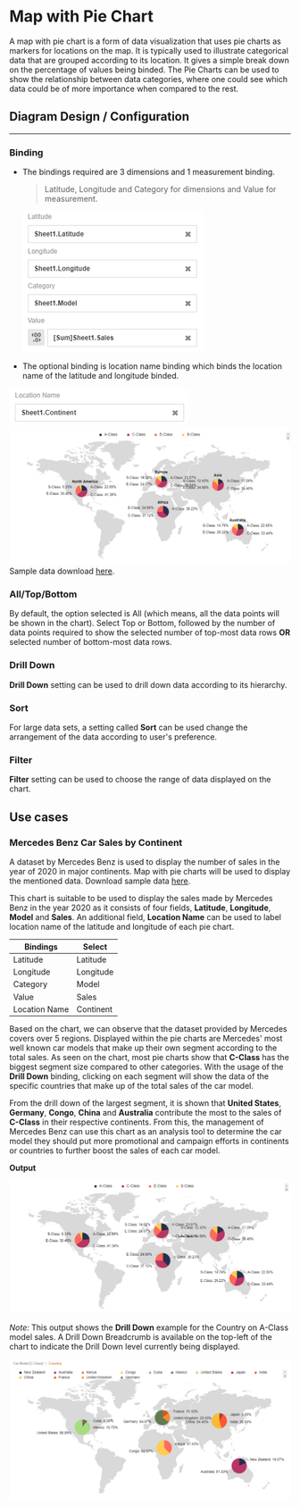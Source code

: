 # Map with Pie Chart  
A map with pie chart is a form of data visualization that uses pie charts as markers for locations on the map. It is typically used to illustrate categorical data that are grouped according to its location. It gives a simple break down on the percentage of values being binded. The Pie Charts can be used to show the relationship between data categories, where one could see which data could be of more importance when compared to the rest.

## Diagram Design / Configuration
---

### Binding
- The bindings required are 3 dimensions and 1 measurement binding.  
    >Latitude, Longitude and Category for dimensions and Value for measurement.
      
  ![Binding](./images/map-pie/binding.PNG)
  
- The optional binding is location name binding which binds the location name of the latitude and longitude binded.

 ![Location Name Binding](./images/map-pie/location-binding.PNG)
 ![Location Name Binding Example](./images/map-pie/location-binding-example.PNG)
Sample data download [here](./sample-data/map-pie/sample-mercedes-sale-location.xlsx). 

### All/Top/Bottom
By default, the option selected is All (which means, all the data points will be shown in the chart). Select Top or Bottom, followed by the number of data points required to show the selected number of top-most data rows **OR** selected number of bottom-most data rows.

### Drill Down
**Drill Down** setting can be used to drill down data according to its hierarchy. 

### Sort
For large data sets, a setting called **Sort** can be used change the arrangement of the data according to user's preference.

### Filter
**Filter** setting can be used to choose the range of data displayed on the chart.

## Use cases

### Mercedes Benz Car Sales by Continent
   
A dataset by Mercedes Benz is used to display the number of sales in the year of 2020 in major continents. Map with pie charts will be used to display the mentioned data. Download sample data [here](./sample-data/map-pie/sample-mercedes-sale.xlsx).

This chart is suitable to be used to display the sales made by Mercedes Benz in the year 2020 as it consists of four fields, **Latitude**, **Longitude**, **Model** and **Sales**. An additional field, **Location Name** can be used to label location name of the latitude and longitude of each pie chart. 

|Bindings |Select|
|---|---|
|Latitude|Latitude|
|Longitude|Longitude|
|Category|Model|
|Value|Sales|
|Location Name|Continent|

Based on the chart, we can observe that the dataset provided by Mercedes covers over 5 regions. Displayed within the pie charts are Mercedes' most well known car models that make up their own segment according to the total sales. As seen on the chart, most pie charts show that **C-Class** has the biggest segment size compared to other categories. With the usage of the **Drill Down** binding, clicking on each segment will show the data of the specific countries that make up of the total sales of the car model.

From the drill down of the largest segment, it is shown that **United States**, **Germany**, **Congo**, **China** and **Australia** contribute the most to the sales of **C-Class** in their respective continents. From this, the management of Mercedes Benz can use this chart as an analysis tool to determine the car model they should put more promotional and campaign efforts in continents or countries to further boost the sales of each car model.

**Output**

![Mercedes Benz Sales 2020](./images/map-pie/sample-mercedes-sale.PNG)

*Note:* This output shows the **Drill Down** example for the Country on A-Class model sales. A Drill Down Breadcrumb is available on the top-left of the chart to indicate the Drill Down level currently being displayed.

![Country](./images/map-pie/drill-down-example.PNG)

